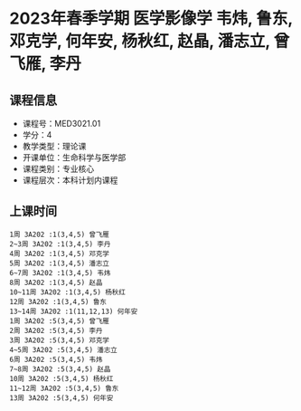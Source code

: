 # 2023年春季学期 医学影像学 韦炜, 鲁东, 邓克学, 何年安, 杨秋红, 赵晶, 潘志立, 曾飞雁, 李丹






## 课程信息

- 课程号：MED3021.01
- 学分：4
- 教学类型：理论课
- 开课单位：生命科学与医学部
- 课程类别：专业核心
- 课程层次：本科计划内课程

## 上课时间

```
1周 3A202 :1(3,4,5) 曾飞雁
2~3周 3A202 :1(3,4,5) 李丹
4周 3A202 :1(3,4,5) 邓克学
5周 3A202 :1(3,4,5) 潘志立
6~7周 3A202 :1(3,4,5) 韦炜
8周 3A202 :1(3,4,5) 赵晶
10~11周 3A202 :1(3,4,5) 杨秋红
12周 3A202 :1(3,4,5) 鲁东
13~14周 3A202 :1(11,12,13) 何年安
1周 3A202 :5(3,4,5) 曾飞雁
2周 3A202 :5(3,4,5) 李丹
3周 3A202 :5(3,4,5) 邓克学
4~5周 3A202 :5(3,4,5) 潘志立
6周 3A202 :5(3,4,5) 韦炜
7~8周 3A202 :5(3,4,5) 赵晶
10周 3A202 :5(3,4,5) 杨秋红
11~12周 3A202 :5(3,4,5) 鲁东
13周 3A202 :5(3,4,5) 何年安
```

